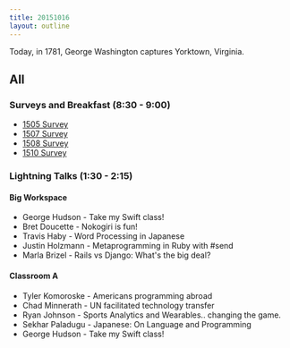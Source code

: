 ```yaml
---
title: 20151016
layout: outline
---
```


Today, in 1781, George Washington captures Yorktown, Virginia.

## All

### Surveys and Breakfast (8:30 - 9:00)

* [1505 Survey](http://goo.gl/forms/gqNHqOb8YE)
* [1507 Survey](http://goo.gl/forms/7jKy77OQ7O)
* [1508 Survey](http://goo.gl/forms/6x8jAcfEbo)
* [1510 Survey](http://goo.gl/forms/1x2xSBZzNy)

### Lightning Talks (1:30 - 2:15)

#### Big Workspace

* George Hudson - Take my Swift class!
* Bret Doucette - Nokogiri is fun!
* Travis Haby - Word Processing in Japanese
* Justin Holzmann - Metaprogramming in Ruby with #send
* Marla Brizel - Rails vs Django: What's the big deal?

#### Classroom A

* Tyler Komoroske - Americans programming abroad
* Chad Minnerath - UN facilitated technology transfer
* Ryan Johnson - Sports Analytics and Wearables.. changing the game.
* Sekhar Paladugu - Japanese: On Language and Programming
* George Hudson - Take my Swift class!
